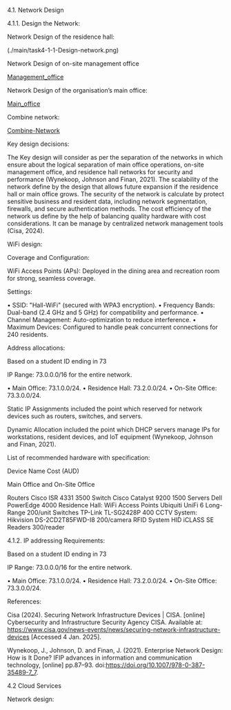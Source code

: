 4.1. Network Design

4.1.1. Design the Network: 

Network Design of the residence hall: 

(./main/task4-1-1-Design-network.png)

Network Design of on-site management office

[Management_office](./main/task-4-1-1-Managementoffice.png)

Network Design of the organisation’s main office: 

[Main_office](./main/task4-1-1-Mainoffice.png)

Combine network:

[Combine-Network](./main/task4-1-1-Combine-Network.png)

Key design decisions: 


The Key design will consider as per the separation of the networks in which ensure about the logical separation of main office operations, on-site management office, and residence hall networks for security and performance (Wynekoop, Johnson and Finan, 2021). The scalability of the network define by the design that allows future expansion if the residence hall or main office grows. The security of the network is calculate by protect sensitive business and resident data, including network segmentation, firewalls, and secure authentication methods. The cost efficiency of the network us define by the help of balancing quality hardware with cost considerations. It can be manage by centralized network management tools (Cisa, 2024). 


WiFi design:

Coverage and Configuration:

WiFi Access Points (APs): Deployed in the dining area and recreation room for strong, seamless coverage.

Settings:

•	SSID: "Hall-WiFi" (secured with WPA3 encryption).
•	Frequency Bands: Dual-band (2.4 GHz and 5 GHz) for compatibility and performance.
•	Channel Management: Auto-optimization to reduce interference.
•	Maximum Devices: Configured to handle peak concurrent connections for 240 residents.

Address allocations:

Based on a student ID ending in 73

IP Range: 73.0.0.0/16 for the entire network.

•	Main Office: 73.1.0.0/24.
•	Residence Hall: 73.2.0.0/24.
•	On-Site Office: 73.3.0.0/24.

Static IP Assignments included the point which reserved for network devices such as routers, switches, and servers.

Dynamic Allocation included the point which DHCP servers manage IPs for workstations, resident devices, and IoT equipment (Wynekoop, Johnson and Finan, 2021).



List of recommended hardware with specification: 

Device	Name	Cost (AUD)

Main Office and On-Site Office

Routers	Cisco ISR 4331	3500
Switch	Cisco Catalyst 9200	1500
Servers	Dell PowerEdge	4000
Residence Hall:
WiFi Access Points	Ubiquiti UniFi 6 Long-Range	200/unit
Switches	TP-Link TL-SG2428P	400
CCTV System:	Hikvision DS-2CD2T85FWD-I8	200/camera
RFID System	HID iCLASS SE Readers	300/reader


4.1.2. IP addressing Requirements: 

Based on a student ID ending in 73

IP Range: 73.0.0.0/16 for the entire network.

•	Main Office: 73.1.0.0/24.
•	Residence Hall: 73.2.0.0/24.
•	On-Site Office: 73.3.0.0/24.

References: 

Cisa (2024). Securing Network Infrastructure Devices | CISA. [online] Cybersecurity and Infrastructure Security Agency CISA. Available at: https://www.cisa.gov/news-events/news/securing-network-infrastructure-devices [Accessed 4 Jan. 2025].

Wynekoop, J., Johnson, D. and Finan, J. (2021). Enterprise Network Design: How is It Done? IFIP advances in information and communication technology, [online] pp.87–93. doi:https://doi.org/10.1007/978-0-387-35489-7_7.


4.2 Cloud Services

Network design:







